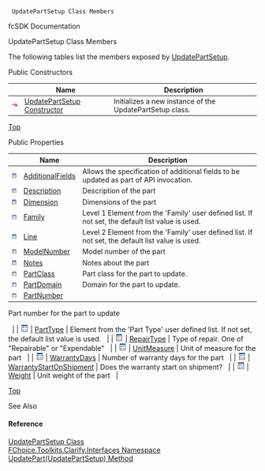 ﻿     UpdatePartSetup Class Members                                                   

fcSDK Documentation

UpdatePartSetup Class Members

The following tables list the members exposed by [UpdatePartSetup](FChoice.Toolkits.Clarify~FChoice.Toolkits.Clarify.Interfaces.UpdatePartSetup.md).

Public Constructors

|   | Name | Description |
| --- | --- | --- |
| ![Public Constructor](dotnetimages/publicConstructor.png) | [UpdatePartSetup Constructor](FChoice.Toolkits.Clarify~FChoice.Toolkits.Clarify.Interfaces.UpdatePartSetup~_ctor.md) | Initializes a new instance of the UpdatePartSetup class.   |

[Top](#top)

Public Properties

|   | Name | Description |
| --- | --- | --- |
| ![Public Property](dotnetimages/publicProperty.png) | [AdditionalFields](FChoice.Toolkits.Clarify~FChoice.Toolkits.Clarify.Interfaces.UpdatePartSetup~AdditionalFields.md) | Allows the specification of additional fields to be updated as part of API invocation.   |
| ![Public Property](dotnetimages/publicProperty.png) | [Description](FChoice.Toolkits.Clarify~FChoice.Toolkits.Clarify.Interfaces.UpdatePartSetup~Description.md) | Description of the part   |
| ![Public Property](dotnetimages/publicProperty.png) | [Dimension](FChoice.Toolkits.Clarify~FChoice.Toolkits.Clarify.Interfaces.UpdatePartSetup~Dimension.md) | Dimensions of the part   |
| ![Public Property](dotnetimages/publicProperty.png) | [Family](FChoice.Toolkits.Clarify~FChoice.Toolkits.Clarify.Interfaces.UpdatePartSetup~Family.md) | Level 1 Element from the 'Family' user defined list. If not set, the default list value is used.   |
| ![Public Property](dotnetimages/publicProperty.png) | [Line](FChoice.Toolkits.Clarify~FChoice.Toolkits.Clarify.Interfaces.UpdatePartSetup~Line.md) | Level 2 Element from the 'Family' user defined list. If not set, the default list value is used.   |
| ![Public Property](dotnetimages/publicProperty.png) | [ModelNumber](FChoice.Toolkits.Clarify~FChoice.Toolkits.Clarify.Interfaces.UpdatePartSetup~ModelNumber.md) | Model number of the part   |
| ![Public Property](dotnetimages/publicProperty.png) | [Notes](FChoice.Toolkits.Clarify~FChoice.Toolkits.Clarify.Interfaces.UpdatePartSetup~Notes.md) | Notes about the part   |
| ![Public Property](dotnetimages/publicProperty.png) | [PartClass](FChoice.Toolkits.Clarify~FChoice.Toolkits.Clarify.Interfaces.UpdatePartSetup~PartClass.md) | Part class for the part to update.   |
| ![Public Property](dotnetimages/publicProperty.png) | [PartDomain](FChoice.Toolkits.Clarify~FChoice.Toolkits.Clarify.Interfaces.UpdatePartSetup~PartDomain.md) | Domain for the part to update.   |
| ![Public Property](dotnetimages/publicProperty.png) | [PartNumber](FChoice.Toolkits.Clarify~FChoice.Toolkits.Clarify.Interfaces.UpdatePartSetup~PartNumber.md) | 
Part number for the part to update

  |
| ![Public Property](dotnetimages/publicProperty.png) | [PartType](FChoice.Toolkits.Clarify~FChoice.Toolkits.Clarify.Interfaces.UpdatePartSetup~PartType.md) | Element from the 'Part Type' user defined list. If not set, the default list value is used.   |
| ![Public Property](dotnetimages/publicProperty.png) | [RepairType](FChoice.Toolkits.Clarify~FChoice.Toolkits.Clarify.Interfaces.UpdatePartSetup~RepairType.md) | Type of repair. One of "Repairable" or "Expendable"   |
| ![Public Property](dotnetimages/publicProperty.png) | [UnitMeasure](FChoice.Toolkits.Clarify~FChoice.Toolkits.Clarify.Interfaces.UpdatePartSetup~UnitMeasure.md) | Unit of measure for the part   |
| ![Public Property](dotnetimages/publicProperty.png) | [WarrantyDays](FChoice.Toolkits.Clarify~FChoice.Toolkits.Clarify.Interfaces.UpdatePartSetup~WarrantyDays.md) | Number of warranty days for the part   |
| ![Public Property](dotnetimages/publicProperty.png) | [WarrantyStartOnShipment](FChoice.Toolkits.Clarify~FChoice.Toolkits.Clarify.Interfaces.UpdatePartSetup~WarrantyStartOnShipment.md) | Does the warranty start on shipment?   |
| ![Public Property](dotnetimages/publicProperty.png) | [Weight](FChoice.Toolkits.Clarify~FChoice.Toolkits.Clarify.Interfaces.UpdatePartSetup~Weight.md) | Unit weight of the part   |

[Top](#top)

See Also

#### Reference

[UpdatePartSetup Class](FChoice.Toolkits.Clarify~FChoice.Toolkits.Clarify.Interfaces.UpdatePartSetup.md)  
[FChoice.Toolkits.Clarify.Interfaces Namespace](FChoice.Toolkits.Clarify~FChoice.Toolkits.Clarify.Interfaces_namespace.md)  
[UpdatePart(UpdatePartSetup) Method](FChoice.Toolkits.Clarify~FChoice.Toolkits.Clarify.Interfaces.InterfacesToolkit~UpdatePart(UpdatePartSetup).md)